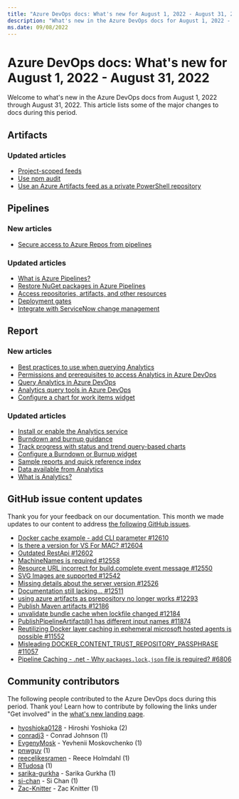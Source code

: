 ```yaml
---
title: "Azure DevOps docs: What's new for August 1, 2022 - August 31, 2022"
description: "What's new in the Azure DevOps docs for August 1, 2022 - August 31, 2022."
ms.date: 09/08/2022
---
```


# Azure DevOps docs: What's new for August 1, 2022 - August 31, 2022

Welcome to what's new in the Azure DevOps docs from August 1, 2022 through August 31, 2022. This article lists some of the major changes to docs during this period.

## Artifacts

### Updated articles

- [Project-scoped feeds](/azure/devops/artifacts/feeds/project-scoped-feeds)
- [Use npm audit](/azure/devops/artifacts/npm/npm-audit)
- [Use an Azure Artifacts feed as a private PowerShell repository](/azure/devops/artifacts/tutorials/private-powershell-library)

## Pipelines

### New articles

- [Secure access to Azure Repos from pipelines](/azure/devops/pipelines/security/secure-access-to-repos)

### Updated articles

- [What is Azure Pipelines?](/azure/devops/pipelines/get-started/what-is-azure-pipelines)
- [Restore NuGet packages in Azure Pipelines](/azure/devops/pipelines/packages/nuget-restore)
- [Access repositories, artifacts, and other resources](/azure/devops/pipelines/process/access-tokens)
- [Deployment gates](/azure/devops/pipelines/release/approvals/gates)
- [Integrate with ServiceNow change management](/azure/devops/pipelines/release/approvals/servicenow)

## Report

### New articles

- [Best practices to use when querying Analytics](/azure/devops/report/analytics/analytics-best-practices)
- [Permissions and prerequisites to access Analytics in Azure DevOps](/azure/devops/report/analytics/analytics-permissions-prerequisites)
- [Query Analytics in Azure DevOps](/azure/devops/report/analytics/analytics-query-parts)
- [Analytics query tools in Azure DevOps](/azure/devops/report/analytics/analytics-query-tools)
- [Configure a chart for work items widget](/azure/devops/report/dashboards/configure-chart-work-items-widget)

### Updated articles

- [Install or enable the Analytics service](/azure/devops/report/dashboards/analytics-extension)
- [Burndown and burnup guidance](/azure/devops/report/dashboards/burndown-guidance)
- [Track progress with status and trend query-based charts](/azure/devops/report/dashboards/charts)
- [Configure a Burndown or Burnup widget](/azure/devops/report/dashboards/configure-burndown-burnup-widgets)
- [Sample reports and quick reference index](/azure/devops/report/extend-analytics/quick-ref)
- [Data available from Analytics](/azure/devops/report/powerbi/data-available-in-analytics)
- [What is Analytics?](/azure/devops/report/powerbi/what-is-analytics)

## GitHub issue content updates

Thank you for your feedback on our documentation. This month we made updates to our content to address [the following GitHub issues](https://github.com/MicrosoftDocs/azure-devops-docs/issues?q=linked%3Apr+is%3Aissue+is%3Aclosed+closed%3A2022-08-01..2022-08-31).

- [Docker cache example - add CLI parameter #12610](https://github.com/MicrosoftDocs/azure-devops-docs/issues/12610)
- [Is there a version for VS For MAC? #12604](https://github.com/MicrosoftDocs/azure-devops-docs/issues/12604)
- [Outdated RestApi #12602](https://github.com/MicrosoftDocs/azure-devops-docs/issues/12602)
- [MachineNames is required #12558](https://github.com/MicrosoftDocs/azure-devops-docs/issues/12558)
- [Resource URL incorrect for build.complete event message #12550](https://github.com/MicrosoftDocs/azure-devops-docs/issues/12550)
- [SVG Images are supported #12542](https://github.com/MicrosoftDocs/azure-devops-docs/issues/12542)
- [Missing details about the server version #12526](https://github.com/MicrosoftDocs/azure-devops-docs/issues/12526)
- [Documentation still lacking... #12511](https://github.com/MicrosoftDocs/azure-devops-docs/issues/12511)
- [using azure artifacts as psrepository no longer works #12293](https://github.com/MicrosoftDocs/azure-devops-docs/issues/12293)
- [Publish Maven artifacts #12186](https://github.com/MicrosoftDocs/azure-devops-docs/issues/12186)
- [unvalidate bundle cache when lockfile changed #12184](https://github.com/MicrosoftDocs/azure-devops-docs/issues/12184)
- [PublishPipelineArtifact@1 has different input names #11874](https://github.com/MicrosoftDocs/azure-devops-docs/issues/11874)
- [Reutilizing Docker layer caching in ephemeral microsoft hosted agents is possible #11552](https://github.com/MicrosoftDocs/azure-devops-docs/issues/11552)
- [Misleading DOCKER_CONTENT_TRUST_REPOSITORY_PASSPHRASE #11057](https://github.com/MicrosoftDocs/azure-devops-docs/issues/11057)
- [Pipeline Caching - .net - Why `packages.lock,json` file is required? #6806](https://github.com/MicrosoftDocs/azure-devops-docs/issues/6806)

## Community contributors

The following people contributed to the Azure DevOps docs during this period. Thank you! Learn how to contribute by following the links under "Get involved" in the [what's new landing page](index.yml).

- [hyoshioka0128](https://github.com/hyoshioka0128) - Hiroshi Yoshioka (2)
- [conradj3](https://github.com/conradj3) - Conrad Johnson (1)
- [EvgenyMosk](https://github.com/EvgenyMosk) - Yevhenii Moskovchenko (1)
- [pnwguy](https://github.com/pnwguy) (1)
- [reecelikesramen](https://github.com/reecelikesramen) - Reece Holmdahl (1)
- [RTudosa](https://github.com/RTudosa) (1)
- [sarika-gurkha](https://github.com/sarika-gurkha) - Sarika Gurkha (1)
- [si-chan](https://github.com/si-chan) - Si Chan (1)
- [Zac-Knitter](https://github.com/Zac-Knitter) - Zac Knitter (1)
